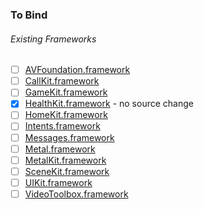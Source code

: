 ### To Bind
###### Existing Frameworks
- [ ] [AVFoundation.framework](https://github.com/xamarin/xamarin-macios/wiki/AVFoundation-iOS-Beta5)
- [ ] [CallKit.framework](https://github.com/xamarin/xamarin-macios/wiki/CallKit-iOS-Beta5)
- [ ] [GameKit.framework](https://github.com/xamarin/xamarin-macios/wiki/GameKit-iOS-Beta5)
- [X] [HealthKit.framework](https://github.com/xamarin/xamarin-macios/wiki/HealthKit-iOS-Beta5) - no source change
- [ ] [HomeKit.framework](https://github.com/xamarin/xamarin-macios/wiki/HomeKit-iOS-Beta5)
- [ ] [Intents.framework](https://github.com/xamarin/xamarin-macios/wiki/Intents-iOS-Beta5)
- [ ] [Messages.framework](https://github.com/xamarin/xamarin-macios/wiki/Messages-iOS-Beta5)
- [ ] [Metal.framework](https://github.com/xamarin/xamarin-macios/wiki/Metal-iOS-Beta5)
- [ ] [MetalKit.framework](https://github.com/xamarin/xamarin-macios/wiki/MetalKit-iOS-Beta5)
- [ ] [SceneKit.framework](https://github.com/xamarin/xamarin-macios/wiki/SceneKit-iOS-Beta5)
- [ ] [UIKit.framework](https://github.com/xamarin/xamarin-macios/wiki/UIKit-iOS-Beta5)
- [ ] [VideoToolbox.framework](https://github.com/xamarin/xamarin-macios/wiki/VideoToolbox-iOS-Beta5)
